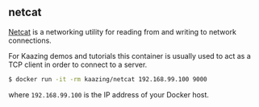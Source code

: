 ## netcat

[Netcat](http://man.openbsd.org/nc) is a networking utility for reading from and writing to network connections.

For Kaazing demos and tutorials this container is usually used to act as a TCP client in order to connect to a server.

```bash
$ docker run -it -rm kaazing/netcat 192.168.99.100 9000
```

where `192.168.99.100` is the IP address of your Docker host.
